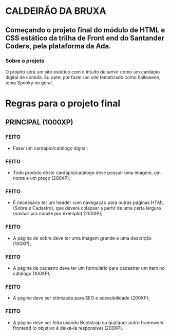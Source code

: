 # CALDEIRÃO DA BRUXA

## Começando o projeto final do módulo de HTML e CSS estático da trilha de Front end do Santander Coders, pela plataforma da Ada.
### Sobre o projeto
O projeto será um site estático com o intuito de servir como um cardápio digital de comida.
Eu optei por fazer um site tematizado como halloween, tema Spooky no geral.

# Regras para o projeto final
## PRINCIPAL (1000XP)

### FEITO
- Fazer um cardápio/catálogo digital; 
### FEITO
- Todo produto deste cardápio/catálogo deve possuir uma imagem, um nome e um preço (200XP);
### FEITO
- É necessário ter um header com navegação para outras páginas HTML (Sobre e Cadastro), que deverá colapsar a partir de uma certa largura (navbar pra mobile por exemplo) (200XP);
### FEITO
- A página de sobre deve ter uma imagem grande e uma descrição (100XP);
### FEITO
- A página de cadastro deve ter um formulário para cadastrar um item no catálogo (100XP);
### FEITO
- A página deve ser otimizada para SEO e acessibilidade (200XP);
### FEITO
- A página deve ser feita usando Bootstrap ou qualquer outro framework frontend (o objetivo é deixá-la responsiva) (200XP).